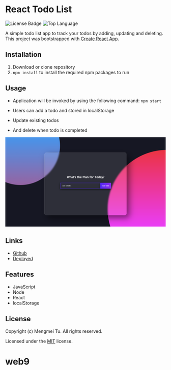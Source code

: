 # React Todo List

![License Badge](https://img.shields.io/badge/license-MIT-green) ![Top Language](https://img.shields.io/github/languages/top/mmeii/employee-directory)

A simple todo list app to track your todos by adding, updating and deleting. This project was bootstrapped with [Create React App](https://github.com/facebook/create-react-app).

## Installation

1. Download or clone repository
2. `npm install` to install the required npm packages to run

## Usage

* Application will be invoked by using the following command:
    `npm start`

* Users can add a todo and stored in localStorage

* Update existing todos

* And delete when todo is completed

![Screenshot of Todo List](public/react-todo-list-screenshot.png)

## Links

* [Github](https://github.com/mmeii/react-todo-list)
* [Deployed](https://iammei.com/react-todo-list/)

## Features

* JavaScript
* Node
* React
* localStorage

## License

  Copyright (c) Mengmei Tu. All rights reserved.
  
  Licensed under the [MIT](LICENSE) license.
# web9
